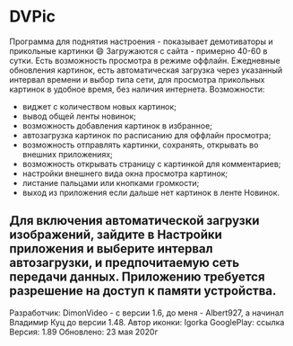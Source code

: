 # DVPic

Программа для поднятия настроения - показывает демотиваторы и прикольные картинки 😄
Загружаются с сайта - примерно 40-60 в сутки. Есть возможность просмотра в режиме оффлайн.
Ежедневные обновления картинок, есть автоматическая загрузка через указанный интервал времени и выбор типа сети, для просмотра прикольных картинок в удобное время, без наличия интернета.
Возможности:
- виджет с количеством новых картинок;
- вывод общей ленты новинок;
- возможность добавления картинок в избранное;
- автозагрузка картинок по расписанию для оффлайн просмотра;
- возможность отправлять картинки, сохранять, открывать во внешних приложениях;
- возможность открывать страницу с картинкой для комментариев;
- настройки внешнего вида окна просмотра картинок;
- листание пальцами или кнопками громкости;
- выход из приложения если дальше нет картинок в ленте Новинок.

Для включения автоматической загрузки изображений, зайдите в Настройки приложения и выберите интервал автозагрузки, и предпочитаемую сеть передачи данных.
Приложению требуется разрешение на доступ к памяти устройства.
-----------------
Разработчик: DimonVideo - с версии 1.6, до меня - Albert927, а начинал Владимир Куц до версии 1.48.
Автор иконки: Igorka
GooglePlay: ссылка
Версия: 1.89
Обновлено: 23 мая 2020г